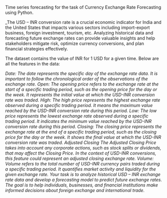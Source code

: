 Time series forecasting for the task of Currency Exchange Rate Forecasting using Python.

_The USD – INR conversion rate is a crucial economic indicator for India and the United States that impacts various sectors including import-export business, foreign investment, tourism, etc. Analyzing historical data and forecasting future exchange rates can provide valuable insights and help stakeholders mitigate risk, optimize currency conversions, and plan financial strategies effectively.

The dataset contains the value of INR for 1 USD for a given time. Below are all the features in the data:

_Date: The date represents the specific day of the exchange rate data. It is important to follow the chronological order of the observations of the exchange rate.
Open: The opening price refers to the exchange rate at the start of a specific trading period, such as the opening price for the day or the week. It represents the initial value at which the USD-INR conversion rate was traded.
_High: The high price represents the highest exchange rate observed during a specific trading period. It means the maximum value reached by the USD-INR conversion rate during this period.
Low: The low price represents the lowest exchange rate observed during a specific trading period. It indicates the minimum value reached by the USD-INR conversion rate during this period.
Closing: The closing price represents the exchange rate at the end of a specific trading period, such as the closing price for the day or the week. It shows the final value at which the USD-INR conversion rate was traded.
Adjusted Closing The Adjusted Closing Price takes into account any corporate actions, such as stock splits or dividends, that may affect the Closing Price. In the context of USD-INR conversions, this feature could represent an adjusted closing exchange rate._
Volume: Volume refers to the total number of USD-INR currency pairs traded during a specific trading period. It quantifies market activity and liquidity for the given exchange rate.
Your task is to analyze historical USD – INR exchange rate data and develop a forecasting model to predict future exchange rates. The goal is to help individuals, businesses, and financial institutions make informed decisions about foreign exchange and international trade._

